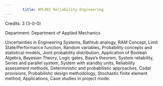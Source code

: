 ```yaml
---
        title: APL491 Reliability Engineering
---
```

Credits: 3 (3-0-0)

Department: Department of Applied Mechanics

Uncertainties in Engineering Systems, Bathtub analogy, RAM Concept, Limit State/Performance function, Random variables, Probability concepts and statistical models, Joint probability distribution, Application of Boolean Algebra, Bayesian Theory, Logic gates, Baye’s theorem, System reliability, Series and parallel system, System with standby units, Reliability assessment methods, Deterministic and probabilistic approaches, Codal provisions, Probabilistic design methodology, Stochastic finite element method, Applications, Case studies in project mode.